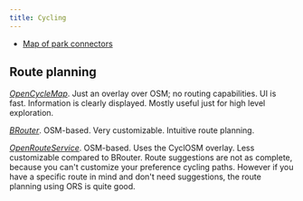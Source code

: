 ```yaml
---
title: Cycling
---
```

- [Map of park connectors](https://www.google.com/maps/d/u/0/viewer?msa=0&dg=feature&mid=1wpVo946QUwM2HM4MvNmvr2UdYG0&ll=1.4152748545020726%2C103.8337928146973&z=13)

## Route planning

*[OpenCycleMap](https://www.opencyclemap.org/)*. Just an overlay over OSM; no routing capabilities. UI is fast. Information is clearly displayed. Mostly useful just for high level exploration.

*[BRouter](https://brouter.de/brouter-web/)*. OSM-based. Very customizable. Intuitive route planning.

*[OpenRouteService](https://maps.openrouteservice.org)*. OSM-based. Uses the CyclOSM overlay. Less customizable compared to BRouter. Route suggestions are not as complete, because you can't customize your preference cycling paths. However if you have a specific route in mind and don't need suggestions, the route planning using ORS is quite good.